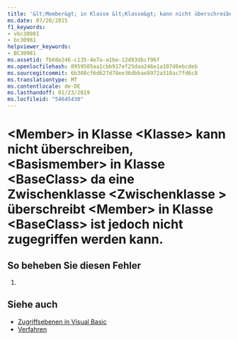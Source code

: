 ```yaml
---
title: '&lt;Member&gt; in Klasse &lt;Klasse&gt; kann nicht überschreiben, &lt;Basismember&gt; in Klasse &lt;BaseClass&gt; da eine Zwischenklasse &lt;Zwischenklasse &gt; überschreibt &lt;Member&gt; in Klasse &lt;BaseClass&gt; ist jedoch nicht zugegriffen werden kann.'
ms.date: 07/20/2015
f1_keywords:
- vbc30981
- bc30981
helpviewer_keywords:
- BC30981
ms.assetid: fb68e246-c135-4e7a-a1be-12d83dbcf96f
ms.openlocfilehash: 8959505aa1cbb917ef25daa246e1a107d6ebcdeb
ms.sourcegitcommit: 6b308cf6d627d78ee36dbbae8972a310ac7fd6c8
ms.translationtype: MT
ms.contentlocale: de-DE
ms.lasthandoff: 01/23/2019
ms.locfileid: "54645430"
---
```

# <a name="ltmembergt-in-class-ltclassgt-cannot-override-ltbasemembergt-in-class-ltbaseclassgt-because-an-intermediate-class-ltintermediateclassgt-overrides-ltmembergt-in-class-ltbaseclassgt-but-is-not-accessible"></a>&lt;Member&gt; in Klasse &lt;Klasse&gt; kann nicht überschreiben, &lt;Basismember&gt; in Klasse &lt;BaseClass&gt; da eine Zwischenklasse &lt;Zwischenklasse &gt; überschreibt &lt;Member&gt; in Klasse &lt;BaseClass&gt; ist jedoch nicht zugegriffen werden kann.
## <a name="to-correct-this-error"></a>So beheben Sie diesen Fehler  
  
1.  
  
## <a name="see-also"></a>Siehe auch
- [Zugriffsebenen in Visual Basic](../../visual-basic/programming-guide/language-features/declared-elements/access-levels.md)
- [Verfahren](../../visual-basic/programming-guide/language-features/procedures/index.md)

